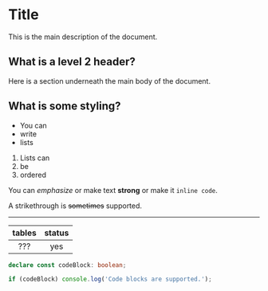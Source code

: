 # Title

This is the main description of the document.

## What is a level 2 header?

Here is a section underneath the main body of the document.

## What is some styling?

- You can
- write
- lists

1. Lists can
2. be
3. ordered

You can _emphasize_ or make text **strong** or make it
`inline code`.

A strikethrough is ~~sometimes~~ supported.

---

| tables | status |
| :----: | :----: |
|  ???   |  yes   |

```typescript
declare const codeBlock: boolean;

if (codeBlock) console.log('Code blocks are supported.');
```
